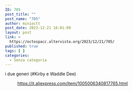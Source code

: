 ```yaml
---
ID: 705
post_title: ""
post_name: "705"
author: minioctt
post_date: 2023-12-21 16:01:09
layout: post
link: >
  https://octospacc.altervista.org/2023/12/21/705/
published: true
tags: [ ]
categories:
  - Senza categoria
---
```

<!-- wp:paragraph -->
<p>i due generi (#Kirby e Waddle Dee)</p>
<!-- /wp:paragraph -->

<!-- wp:paragraph -->
<p></p>
<!-- /wp:paragraph -->

<!-- wp:image {"id":706,"sizeSlug":"large","linkDestination":"none"} -->
<figure class="wp-block-image size-large"><img src="https://octospacc.altervista.org/wp-content/uploads/2023/12/image-18-960x511.png" alt="" class="wp-image-706"/><figcaption class="wp-element-caption"><a href="https://it.aliexpress.com/item/1005006340817765.html">https://it.aliexpress.com/item/1005006340817765.html</a></figcaption></figure>
<!-- /wp:image -->